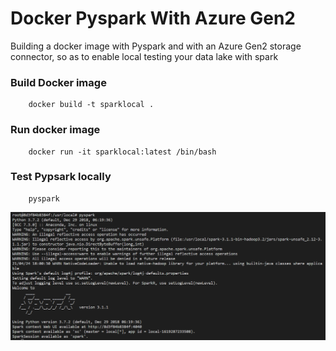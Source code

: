 # Docker Pyspark With Azure Gen2 
Building a docker image with Pyspark and with an Azure Gen2 storage connector, so as to enable local testing your data lake with spark


### Build Docker image
```
    docker build -t sparklocal .
```


### Run docker image
```
    docker run -it sparklocal:latest /bin/bash
```


### Test Pypsark locally 
```
    pyspark 
```

![Pyspark locally](/images/Spark_locally.PNG)